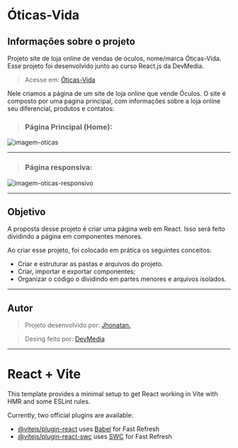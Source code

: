 # Óticas-Vida

## Informações sobre o projeto

Projeto site de loja online de vendas de óculos, nome/marca Óticas-Vida.
Esse projeto foi desenvolvido junto ao curso React.js da DevMedia.

> Acesse em: [Óticas-Vida](https://projeto-manhattan-coffe.vercel.app/ "Óticas-Vida")

Nele criamos a página de um site de loja online que vende Óculos. O site é composto por uma pagina principal, com informações sobre a loja online seu diferencial, produtos e contatos:

> ### Página Principal (Home):

![imagem-oticas](https://github.com/Jhonatan-777/projeto-oticas/assets/155544904/91f47121-7d89-4e6f-97d3-ce8864d2648b)

---

> ### Página responsiva:

![imagem-oticas-responsivo](https://github.com/Jhonatan-777/projeto-oticas/assets/155544904/550b446d-5e15-4aef-9c63-7f172fd6c8d0)

---

## Objetivo

A proposta desse projeto é criar uma página web em React. Isso será feito dividindo a página em componentes menores.

Ao criar esse projeto, foi colocado em prática os seguintes conceitos:

- Criar e estruturar as pastas e arquivos do projeto.
- Criar, importar e exportar componentes;
- Organizar o código o dividindo em partes menores e arquivos isolados.

---

## Autor

> Projeto desenvolvido por: [Jhonatan.](https://github.com/Jhonatan-777/ "Github Jhonatan Silva")

> Desing feito por: [DevMedia](https://www.devmedia.com.br/ "Escola de Programação")

---

# React + Vite

This template provides a minimal setup to get React working in Vite with HMR and some ESLint rules.

Currently, two official plugins are available:

- [@vitejs/plugin-react](https://github.com/vitejs/vite-plugin-react/blob/main/packages/plugin-react/README.md) uses [Babel](https://babeljs.io/) for Fast Refresh
- [@vitejs/plugin-react-swc](https://github.com/vitejs/vite-plugin-react-swc) uses [SWC](https://swc.rs/) for Fast Refresh
